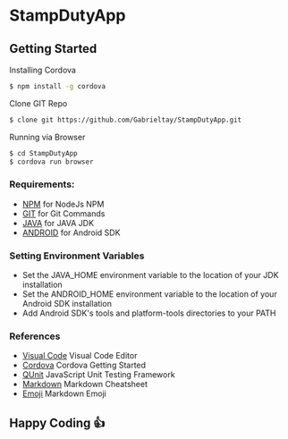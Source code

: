 # StampDutyApp

## Getting Started

Installing Cordova
```sh
$ npm install -g cordova
```

Clone GIT Repo
```sh
$ clone git https://github.com/Gabrieltay/StampDutyApp.git
```

Running via Browser
```sh
$ cd StampDutyApp
$ cordova run browser
```

### Requirements:
* [NPM](https://nodejs.org/en/) for NodeJs NPM
* [GIT](https://git-scm.com/download/win) for Git Commands
* [JAVA](http://www.oracle.com/technetwork/java/javase/downloads/index.html) for JAVA JDK
* [ANDROID](https://developer.android.com/studio/index.html) for Android SDK

### Setting Environment Variables
* Set the JAVA_HOME environment variable to the location of your JDK installation
* Set the ANDROID_HOME environment variable to the location of your Android SDK installation
* Add Android SDK's tools and platform-tools directories to your PATH

### References 
* [Visual Code](https://code.visualstudio.com/) Visual Code Editor
* [Cordova](https://cordova.apache.org) Cordova Getting Started
* [QUnit](https://qunitjs.com/) JavaScript Unit Testing Framework
* [Markdown](https://guides.github.com/pdfs/markdown-cheatsheet-online.pdf) Markdown Cheatsheet
* [Emoji](https://www.webpagefx.com/tools/emoji-cheat-sheet/) Markdown Emoji

## Happy Coding :thumbsup:

